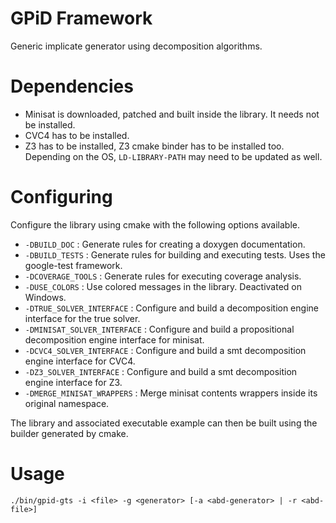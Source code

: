 # GPiD Framework

Generic implicate generator using decomposition algorithms.

# Dependencies

 - Minisat is downloaded, patched and built inside the library. It needs not be installed.
 - CVC4 has to be installed.
 - Z3 has to be installed, Z3 cmake binder has to be installed too. Depending on the OS, ```LD-LIBRARY-PATH``` may need to be updated as well.

# Configuring

Configure the library using cmake with the following options available.

 - ```-DBUILD_DOC``` : Generate rules for creating a doxygen documentation.
 - ```-DBUILD_TESTS``` : Generate rules for building and executing tests. Uses the google-test framework.
 - ```-DCOVERAGE_TOOLS``` : Generate rules for executing coverage analysis.
 - ```-DUSE_COLORS``` : Use colored messages in the library. Deactivated on Windows.
 - ```-DTRUE_SOLVER_INTERFACE``` : Configure and build a decomposition engine interface for the true solver.
 - ```-DMINISAT_SOLVER_INTERFACE``` : Configure and build a propositional decomposition engine interface for minisat.
 - ```-DCVC4_SOLVER_INTERFACE``` : Configure and build a smt decomposition engine interface for CVC4.
 - ```-DZ3_SOLVER_INTERFACE``` : Configure and build a smt decomposition engine interface for Z3.
 - ```-DMERGE_MINISAT_WRAPPERS``` : Merge minisat contents wrappers inside its original namespace.

The library and associated executable example can then be built using the builder generated by cmake.

# Usage

```./bin/gpid-gts -i <file> -g <generator> [-a <abd-generator> | -r <abd-file>]```
